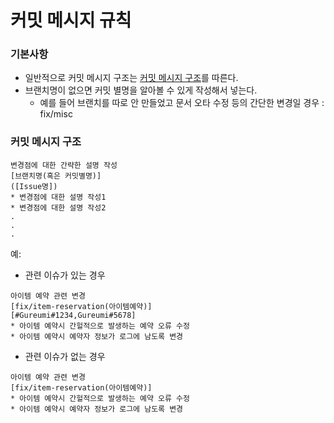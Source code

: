 # 커밋 메시지 규칙

### 기본사항
- 일반적으로 커밋 메시지 구조는 [커밋 메시지 구조](#커밋-메시지-구조)를 따른다.
- 브랜치명이 없으면 커밋 별명을 알아볼 수 있게 작성해서 넣는다.
  - 예를 들어 브랜치를 따로 안 만들었고 문서 오타 수정 등의 간단한 변경일 경우 : fix/misc

### 커밋 메시지 구조
```
변경점에 대한 간략한 설명 작성
[브랜치명(혹은 커밋별명)]
([Issue명])
* 변경점에 대한 설명 작성1
* 변경점에 대한 설명 작성2
.
.
.
```

예:
- 관련 이슈가 있는 경우
```
아이템 예약 관련 변경
[fix/item-reservation(아이템예약)]
[#Gureumi#1234,Gureumi#5678]
* 아이템 예약시 간헐적으로 발생하는 예약 오류 수정
* 아이템 예약시 예약자 정보가 로그에 남도록 변경
```

- 관련 이슈가 없는 경우
```
아이템 예약 관련 변경
[fix/item-reservation(아이템예약)]
* 아이템 예약시 간헐적으로 발생하는 예약 오류 수정
* 아이템 예약시 예약자 정보가 로그에 남도록 변경
```